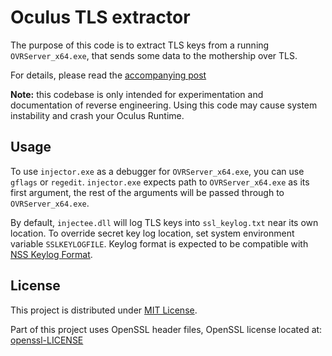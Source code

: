 # Oculus TLS extractor

The purpose of this code is to extract TLS keys from a running `OVRServer_x64.exe`, that sends some data to the mothership over TLS.

For details, please read the [accompanying post](http://m1el.github.io/oculus-tls-extract/)

**Note:** this codebase is only intended for experimentation and documentation of reverse engineering.
Using this code may cause system instability and crash your Oculus Runtime.

## Usage

To use `injector.exe` as a debugger for `OVRServer_x64.exe`, you can use `gflags` or `regedit`.
`injector.exe` expects path to `OVRServer_x64.exe` as its first argument, the rest of the arguments will be passed through to `OVRServer_x64.exe`.

By default, `injectee.dll` will log TLS keys into `ssl_keylog.txt` near its own location.
To override secret key log location, set system environment variable `SSLKEYLOGFILE`.
Keylog format is expected to be compatible with [NSS Keylog Format](https://developer.mozilla.org/en-US/docs/Mozilla/Projects/NSS/Key_Log_Format).

## License

This project is distributed under [MIT License](LICENSE.MIT).

Part of this project uses OpenSSL header files, OpenSSL license located at: [openssl-LICENSE](openssl-LICENSE)
